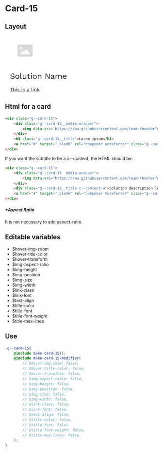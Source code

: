 # Card-15

## Layout

![alt text][card-15]

[card-15]: /src/img/global-components/card/card-15.png

## Html for a card

```html
<div class="g--card-15">
    <div class="g--card-15__media-wrapper">
        <img data-src="https://raw.githubusercontent.com/team-thunderfoot/ui/main/src/img/global-components/rounded-img-placeholder.png" src="/src/img/global-components/placeholder.jpg" alt="alt text" class="g--card-15__media-wrapper__media g--lazy-01">
    </div>
    <h3 class="g--card-15__title">Lorem ipsum</h3>
    <a href="#" target="_blank" rel="noopener noreferrer" class="g--card-15__link">This is a link</a>
</div>
```

If you want the subtitle to be a c--content, the HTML should be:
```html
<div class="g--card-15">
    <div class="g--card-15__media-wrapper">
        <img data-src="https://raw.githubusercontent.com/team-thunderfoot/ui/main/src/img/global-components/rounded-img-placeholder.png" src="/src/img/global-components/placeholder.jpg" alt="alt text" class="g--card-15__media-wrapper__media g--lazy-01">
    </div>
    <div class="g--card-15__title c--content-a">Solution description lorem ipsum dolor sit amet consectetur.</div>
    <a href="#" target="_blank" rel="noopener noreferrer" class="g--card-15__link">This is a link</a>
</div>
```

##### \*Aspect Ratio

It is not necessary to add aspect-ratio.

## Editable variables

- $hover-img-zoom
- $hover-title-color
- $hover-transform
- $img-aspect-ratio
- $img-height
- $img-position
- $img-size
- $img-width
- $link-class
- $link-font
- $text-align
- $title-color
- $title-font
- $title-font-weight
- $title-max-lines

## Use

```scss
.g--card-15{
    @include make-card-15();
    @include make-card-15-modifier(
        // $hover-img-zoom: false,
        // $hover-title-color: false,
        // $hover-transform: false,
        // $img-aspect-ratio: false,
        // $img-height: false,
        // $img-position: false,
        // $img-size: false,
        // $img-width: false,
        // $link-class: false,
        // $link-font: false,
        // $text-align: false,
        // $title-color: false,
        // $title-font: false,
        // $title-font-weight: false,
        // $title-max-lines: false,
    );
}
```